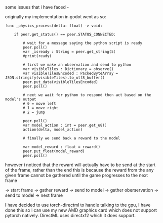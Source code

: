 some issues that i have faced - 

originally my implementation in godot went as so:
```
func _physics_process(delta: float) -> void:
	
	if peer.get_status() == peer.STATUS_CONNECTED:
		
		# wait for a message saying the python script is ready
		peer.poll()
		var _isready : String = peer.get_string(5)
		#print(ready)
		
		# first we make an observation and send to python
		var visibleTiles : Dictionary = observe()
		var visibleTilesEncoded : PackedByteArray = JSON.stringify(visibleTiles).to_utf8_buffer()
		peer.put_data(visibleTilesEncoded)
		peer.poll()
		
		# next we wait for python to respond then act based on the model's output
		# 0 = move left
		# 1 = move right
		# 2 = jump
		
		peer.poll()
		var model_action : int = peer.get_u8()
		action(delta, model_action)
		
		# finally we send back a reward to the model
		
		var model_reward : float = reward()
		peer.put_float(model_reward)
		peer.poll()
```

however i noticed that the reward will actually have to be send at the start of the frame, rather than the end
this is because the reward from the any given frame cannot be gathered until the game progresses to the next frame

-> start frame
-> gather reward
-> send to model
-> gather oberservation
-> send to model
-> next frame

I have decided to use torch-directml to handle talking to the gpu, I have done this so I can use my new 
AMD graphics card which does not support pytorch natively. DirectML uses directx12 which it does support.
